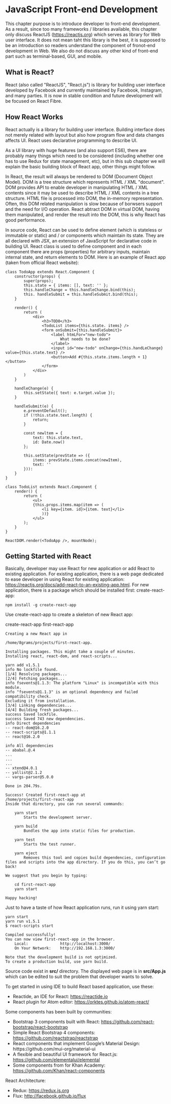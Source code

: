 # JavaScript Front-end Development

This chapter purpose is to introduce developer to front-end development. As a result, since too many frameworks / libraries available, this chapter only discuss ReactJS (https://reactjs.org) which serves as library for Web user interface. It does not mean taht this library is the best, it is supposed to be an introduction so readers understand the component of fronot-end development in Web. We also do not discuss any other kind of front-end part such as terminal-based, GUI, and mobile.

## What is React?

React (also called "ReactJS", "React.js") is library for building user interface developed by Facebook and currently maintained by Facebook, Instagram, and many parties. It is now in stable condition and future development will be focused on React Fibre.

## How React Works

React actually is a library for building user interface. Building interface does not merely related with layout but also how program flow and data changes affects UI. React uses declarative programming to describe UI.

As a UI library with huge features (and also support ES6), there are probably many things which need to be considered (including whether one has to use Redux for state management, etc), but in this sub chapter we will explain the basic building block of React app, other things might follow.

In React, the result will always be rendered to DOM (Document Object Model). DOM is a tree structure which represents HTML / XML "document". DOM provides API to enable developer in manipulating HTML / XML contents since it may be used to describe HTML / XML contents in a tree structure. HTML file is processed into DOM, the in-memory representation. Often, this DOM related manipulation is slow because of borwsers support and the need for I/O operation. React abtract DOM in virtual DOM, having them manipulated, and render the result into the DOM, this is why React has good performance.

In source code, React can be used to define element (which is stateless or immutable or static) and / or components which maintain its state. They are all declared with JSX, an extension of JavaScript for declarative code in building UI. React class is used to define component and in each component there are props (properties) for arbitrary inputs, maintain internal state, and return elements to DOM. Here is an example of React app (taken from official React website):

```
class TodoApp extends React.Component {
    constructor(props) {
        super(props);
        this.state = { items: [], text: '' };
        this.handleChange = this.handleChange.bind(this);
        this. handleSubmit = this.handleSubmit.bind(this);
    }
    
    render() {
        return (
            <div>
                <h3>TOD0</h3>
                <TodoList items={this.state. items} />
                <form onSubmit={this.handleSubmit}>
                    <label htmLFor="new-todo">
                        What needs to be done?
                    </label>
                    <input id="new-todo" onChange={this.handLeChange} value={this.state.text} />
                    <button>Add #{this.state.items.length + 1}</button>
                </form>
            </div>
        )
    }
    
    handleChange(e) {
        this.setState({ text: e.target.value });
    }
    
    handleSubmit(e) {
        e.preventDefault();
        if (!this.state.text.length) {
            return;
        }
        
        const newltem = {
            text: this.state.text,
            id: Date.now()
        };
        
        this.setState(prevState => ({
            items: prevState.items.concat(newItem),
            text: '' 
        })):
    }
}

class TodoList extends React.Component {
    render() {
        return (
            <ul>
            {this.props.items.map(item => (
                <li key={item. id}>{item. text}</li>
                ))}
            </ul>
        );
    }
}

ReactDOM.render(<TodoApp />, mountNode);
```

## Getting Started with React

Basically, developer may use React for new application or add React to existing application. For existing application, there is a web page dedicated to ease developer in using React for existing application: https://reactjs.org/docs/add-react-to-an-existing-app.html. For new application, there is a package which should be installed first: create-react-app:

    npm install -g create-react-app

Use create-react-app to create a skeleton of new React app:

create-react-app first-react-app

```
Creating a new React app in

/home/8grams/projects/first-react-app.

Installing packages. This might take a couple of minutes.
Installing react, react-dom, and react-scripts...

yarn add v1.5.1
info No lockfile found.
[1/4] Resolving packages...
[2/4] Fetching packages...
info fsevents@1.1.3: The platform "Linux" is incompatible with this module.
info "fsevents@1.1.3" is an optional dependency and failed compatibility check.
Excluding it from installation.
[3/4] Linking dependencies...
[4/4] Building fresh packages...
success Saved lockfile.
success Saved 743 new dependencies.
info Direct dependencies
-- react-dom@16.2.0
-- react-scripts@1.1.1
-- react@16.2.0

info All dependencies
-- ababal.@.4
...
...
...
-- xtend@4.0.1
-- yallist@2.1.2
-- vargs-parser@5.0.0

Done in 204.79s.

Success! Created first-react-app at
/home/projects/first-react-app
Inside that directory, you can run several commands:

    yarn start
        Starts the development server.
        
    yarn build
        Bundles the app into static files for production.
        
    yarn test
        Starts the test runner.
        
    yarn eject
        Removes this tool and copies build dependencies, configuration files and scripts into the app directory. If you do this, you can’t go back!

We suggest that you begin by typing:

    cd first-react-app
    yarn start

Happy hacking!
```

Just to have a taste of how React application runs, run it using yarn start:

```
yarn start
yarn run v1.5.1
$ react-scripts start

Compiled successfully!
You can now view first-react-app in the browser.
    Local:              http://localhost:3000/
    On Your Network:    http://192.168.1.3:3000/

Note that the development build is not optimized.
To create a production build, use yarn build.
```

Source code exist in __src/__ directory. The displayed web page is in __src/App.js__ which can be edited to suit the problem that developer wants to solve.

To get started in using IDE to build React based application, use these:

- Reactide, an IDE for React: https://reactide.io
- React plugin for Atom editor: https://orktes.github.io/atom-react/

Some components has been built by communities:
- Bootstrap 3 components built with React: https://github.com/react-bootstrap/react-bootstrap
- Simple React Bootstrap 4 components: https://github.com/reactstrap/reactstrap
- React components that implement Google’s Material Design: hittps://github.com/mui-org/material-ui
- A flexible and beautiful UI framework for React.js: https://github.com/elementalui/elemental
- Some components from for Khan Academy: https://github.com/Khan/react-components

React Architecture:
- Redux: https://redux.js.org
- Flux: http://facebook.github.io/flux